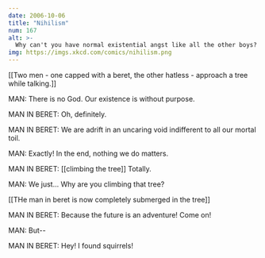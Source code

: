 ```yaml
---
date: 2006-10-06
title: "Nihilism"
num: 167
alt: >-
  Why can't you have normal existential angst like all the other boys?
img: https://imgs.xkcd.com/comics/nihilism.png
---
```



[[Two men - one capped with a beret, the other hatless - approach a tree while talking.]]

MAN: There is no God. Our existence is without purpose.

MAN IN BERET: Oh, definitely. 

MAN IN BERET: We are adrift in an uncaring void indifferent to all our mortal toil.

MAN: Exactly! In the end, nothing we do matters.

MAN IN BERET: [[climbing the tree]] Totally.

MAN: We just... Why are you climbing that tree?

[[THe man in beret is now completely submerged in the tree]]

MAN IN BERET: Because the future is an adventure! Come on!

MAN: But--

MAN IN BERET: Hey! I found squirrels!